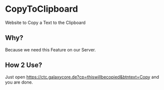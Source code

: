 # CopyToClipboard
Website to Copy a Text to the Clipboard

## Why?
Because we need this Feature on our Server.

## How 2 Use?
Just open https://ctc.galaxycore.de?cp=thiswillbecopied&btntext=Copy and you are done.
